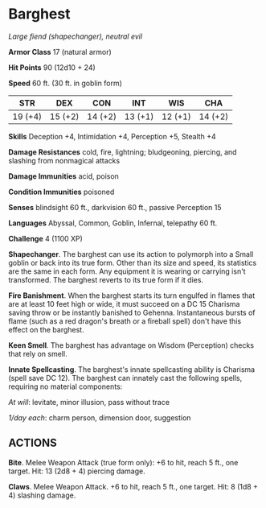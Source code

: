 # Barghest
*Large fiend (shapechanger), neutral evil*

**Armor Class** 17 (natural armor)

**Hit Points** 90 (12d10 + 24)

**Speed** 60 ft. (30 ft. in goblin form)

**STR**|**DEX**|**CON**|**INT**|**WIS**|**CHA**
-------|-------|-------|-------|-------|-------
19 (+4)|15 (+2)|14 (+2)|13 (+1)|12 (+1)|14 (+2)

**Skills** Deception +4, Intimidation +4, Perception +5, Stealth +4

**Damage Resistances** cold, fire, lightning; bludgeoning, piercing, and slashing from nonmagical attacks

**Damage Immunities** acid, poison

**Condition Immunities** poisoned

**Senses** blindsight 60 ft., darkvision 60 ft., passive Perception 15

**Languages** Abyssal, Common, Goblin, Infernal, telepathy 60 ft.

**Challenge** 4 (1100 XP)

**Shapechanger**. The barghest can use its action to polymorph into a Small goblin or back into its true form. Other than its size and speed, its statistics are the same in each form. Any equipment it is wearing or carrying isn't transformed. The barghest reverts to its true form if it dies.

**Fire Banishment**. When the barghest starts its turn engulfed in flames that are at least 10 feet high or wide, it must succeed on a DC 15 Charisma saving throw or be instantly banished to Gehenna. Instantaneous bursts of flame (such as a red dragon's breath or a fireball spell) don't have this effect on the barghest.

**Keen Smell**. The barghest has advantage on Wisdom (Perception) checks that rely on smell.

**Innate Spellcasting**. The barghest's innate spellcasting ability is Charisma (spell save DC 12). The barghest can innately cast the following spells, requiring no material components:

*At will*: levitate, minor illusion, pass without trace

*1/day each*: charm person, dimension door, suggestion

## ACTIONS
**Bite**. Melee Weapon Attack (true form only): +6 to hit, reach 5 ft., one target. Hit: 13 (2d8 + 4) piercing damage.

**Claws**. Melee Weapon Attack. +6 to hit, reach 5 ft., one target. Hit: 8 (1d8 + 4) slashing damage.
